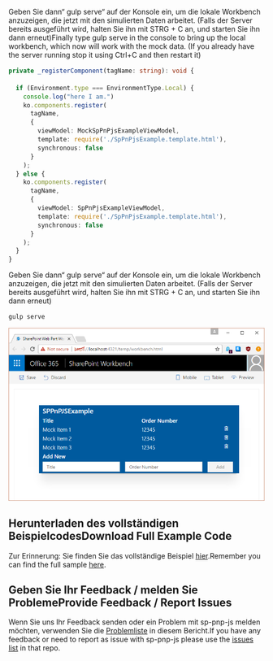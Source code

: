 <span data-ttu-id="6ec73-p113">Geben Sie dann“ gulp serve“ auf der Konsole ein, um die lokale Workbench anzuzeigen, die jetzt mit den simulierten Daten arbeitet. (Falls der Server bereits ausgeführt wird, halten Sie ihn mit STRG + C an, und starten Sie ihn dann erneut)</span><span class="sxs-lookup"><span data-stu-id="6ec73-p113">Finally type gulp serve in the console to bring up the local workbench, which now will work with the mock data. (If you already have the server running stop it using Ctrl+C and then restart it)</span></span>

```TypeScript
private _registerComponent(tagName: string): void {

  if (Environment.type === EnvironmentType.Local) {
    console.log("here I am.")
    ko.components.register(
      tagName,
      {
        viewModel: MockSpPnPjsExampleViewModel,
        template: require('./SpPnPjsExample.template.html'),
        synchronous: false
      }
    );
  } else {
    ko.components.register(
      tagName,
      {
        viewModel: SpPnPjsExampleViewModel,
        template: require('./SpPnPjsExample.template.html'),
        synchronous: false
      }
    );
  }
}
```
Geben Sie dann“ gulp serve“ auf der Konsole ein, um die lokale Workbench anzuzeigen, die jetzt mit den simulierten Daten arbeitet. (Falls der Server bereits ausgeführt wird, halten Sie ihn mit STRG + C an, und starten Sie ihn dann erneut)

```sh
gulp serve
```

![Angezeigtes Projekt, das in der lokalen Workbench mit simulierten Daten ausgeführt wird](../../../../images/sp-pnp-js-guide-with-mock-data.png)


## <a name="download-full-example-code"></a><span data-ttu-id="6ec73-169">Herunterladen des vollständigen Beispielcodes</span><span class="sxs-lookup"><span data-stu-id="6ec73-169">Download Full Example Code</span></span>

<span data-ttu-id="6ec73-170">Zur Erinnerung: Sie finden Sie das vollständige Beispiel [hier](https://github.com/SharePoint/sp-dev-fx-webparts/tree/master/samples/knockout-sp-pnp-js).</span><span class="sxs-lookup"><span data-stu-id="6ec73-170">Remember you can find the full sample [here](https://github.com/SharePoint/sp-dev-fx-webparts/tree/master/samples/knockout-sp-pnp-js).</span></span>

## <a name="provide-feedback--report-issues"></a><span data-ttu-id="6ec73-171">Geben Sie Ihr Feedback / melden Sie Probleme</span><span class="sxs-lookup"><span data-stu-id="6ec73-171">Provide Feedback / Report Issues</span></span>

<span data-ttu-id="6ec73-172">Wenn Sie uns Ihr Feedback senden oder ein Problem mit sp-pnp-js melden möchten, verwenden Sie die [Problemliste](https://github.com/SharePoint/PnP-JS-Core/issues) in diesem Bericht.</span><span class="sxs-lookup"><span data-stu-id="6ec73-172">If you have any feedback or need to report as issue with sp-pnp-js please use the [issues list](https://github.com/SharePoint/PnP-JS-Core/issues) in that repo.</span></span>
